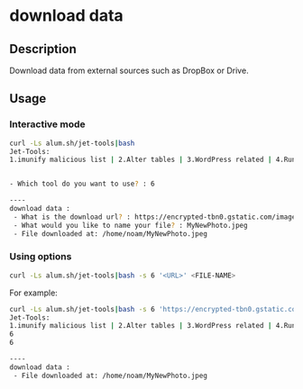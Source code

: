 # download data

## Description
Download data from external sources such as DropBox or Drive.

## Usage

### Interactive mode
```sh
curl -Ls alum.sh/jet-tools|bash
Jet-Tools:
1.imunify malicious list | 2.Alter tables | 3.WordPress related | 4.Running proc | 5.litespeed data domains | 6.download data


- Which tool do you want to use? : 6

----
download data :
 - What is the download url? : https://encrypted-tbn0.gstatic.com/images?q=tbn:ANd9GcQEsm9mhJJHRzp4JRq0XgRi62WdwlfTRBurSiJ76Sz2Ww&s
 - What would you like to name your file? : MyNewPhoto.jpeg
 - File downloaded at: /home/noam/MyNewPhoto.jpeg
```

### Using options
```sh
curl -Ls alum.sh/jet-tools|bash -s 6 '<URL>' <FILE-NAME>
```
For example:
```sh
curl -Ls alum.sh/jet-tools|bash -s 6 'https://encrypted-tbn0.gstatic.com/images?q=tbn:ANd9GcQEsm9mhJJHRzp4JRq0XgRi62WdwlfTRBurSiJ76Sz2Ww&s' MyNewPhoto.jpeg
Jet-Tools:
1.imunify malicious list | 2.Alter tables | 3.WordPress related | 4.Running proc | 5.litespeed data domains | 6.download data
6
6

----
download data :
 - File downloaded at: /home/noam/MyNewPhoto.jpeg
```